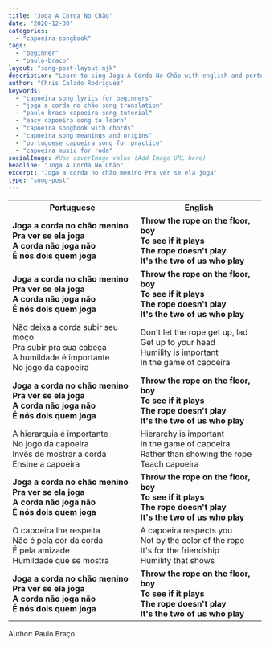 ```yaml
---
title: "Joga A Corda No Chão"
date: "2020-12-30"
categories:
  - "capoeira-songbook"
tags:
  - "beginner"
  - "paulo-braco"
layout: "song-post-layout.njk"
description: "Learn to sing Joga A Corda No Chão with english and portuguese translations along with a video to help you learn."
author: "Chris Calado Rodriguez"
keywords:
  - "capoeira song lyrics for beginners"
  - "joga a corda no chão song translation"
  - "paulo braco capoeira song tutorial"
  - "easy capoeira song to learn"
  - "capoeira songbook with chords"
  - "capoeira song meanings and origins"
  - "portuguese capoeira song for practice"
  - "capoeira music for roda"
socialImage: #Use coverImage value (Add Image URL here)
headline: "Joga A Corda No Chão"
excerpt: "Joga a corda no chão menino Pra ver se ela joga"
type: "song-post"
---
```


<table class="capoeira-table">
    <tr class="header-row">
        <th>Portuguese</th>
        <th>English</th>
    </tr>
    <tr>
        <td>
            <strong>Joga a corda no chão menino<br>
            Pra ver se ela joga<br>
            A corda não joga não<br>
            É nós dois quem joga</strong>
        </td>
        <td>
            <strong>Throw the rope on the floor, boy<br>
            To see if it plays<br>
            The rope doesn't play<br>
            It's the two of us who play</strong>
        </td>
    </tr>
    <tr>
        <td>
            <strong>Joga a corda no chão menino<br>
            Pra ver se ela joga<br>
            A corda não joga não<br>
            É nós dois quem joga</strong>
        </td>
        <td>
            <strong>Throw the rope on the floor, boy<br>
            To see if it plays<br>
            The rope doesn't play<br>
            It's the two of us who play</strong>
        </td>
    </tr>
    <tr>
        <td>Não deixa a corda subir seu moço<br>
Pra subir pra sua cabeça<br>
A humildade é importante<br>
No jogo da capoeira</td>
        <td>Don't let the rope get up, lad<br>
Get up to your head<br>
Humility is important<br>
In the game of capoeira</td>
    </tr>
    <tr>
        <td>
            <strong>Joga a corda no chão menino<br>
            Pra ver se ela joga<br>
            A corda não joga não<br>
            É nós dois quem joga</strong>
        </td>
        <td>
            <strong>Throw the rope on the floor, boy<br>
            To see if it plays<br>
            The rope doesn't play<br>
            It's the two of us who play</strong>
        </td>
    </tr>
    <tr>
        <td>A hierarquia é importante<br>
No jogo da capoeira<br>
Invés de mostrar a corda<br>
Ensine a capoeira</td>
        <td>Hierarchy is important<br>
In the game of capoeira<br>
Rather than showing the rope<br>
Teach capoeira</td>
    </tr>
    <tr>
        <td>
            <strong>Joga a corda no chão menino<br>
            Pra ver se ela joga<br>
            A corda não joga não<br>
            É nós dois quem joga</strong>
        </td>
        <td>
            <strong>Throw the rope on the floor, boy<br>
            To see if it plays<br>
            The rope doesn't play<br>
            It's the two of us who play</strong>
        </td>
    </tr>
    <tr>
        <td>O capoeira lhe respeita<br>
Não é pela cor da corda<br>
É pela amizade<br>
Humildade que se mostra</td>
        <td>A capoeira respects you<br>
Not by the color of the rope<br>
It's for the friendship<br>
Humility that shows</td>
    </tr>
    <tr>
        <td>
            <strong>Joga a corda no chão menino<br>
            Pra ver se ela joga<br>
            A corda não joga não<br>
            É nós dois quem joga</strong>
        </td>
        <td>
            <strong>Throw the rope on the floor, boy<br>
            To see if it plays<br>
            The rope doesn't play<br>
            It's the two of us who play</strong>
        </td>
    </tr>
</table>
<figcaption>
Author: Paulo Braço
</figcaption>
